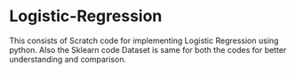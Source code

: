 # Logistic-Regression

This consists of Scratch code for implementing Logistic Regression using python.
Also the Sklearn code
Dataset is same for both the codes for better understanding and comparison.
